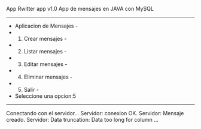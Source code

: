 App Rwitter app v1.0
App de mensajes en JAVA con MySQL

----------------------------
-  Aplicacion de Mensajes  -
- 1. Crear mensajes        -
- 2. Listar mensajes       -
- 3. Editar mensajes       -
- 4. Eliminar mensajes     -
- 5. Salir                 -
- Seleccione una opcion:5
----------------------------

Conectando con el servidor...
Servidor: conexion OK.
Servidor: Mensaje creado.
Servidor: Data truncation: Data too long for column ...